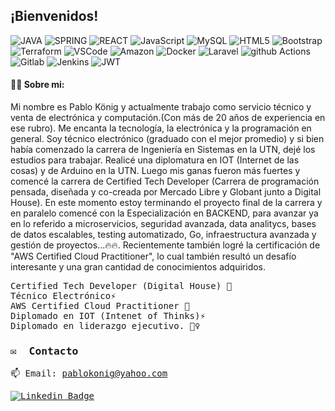 ## ¡Bienvenidos!

![JAVA](https://img.shields.io/badge/Java-ED8B00?style=for-the-badge&logo=openjdk&logoColor=white)
![SPRING](https://img.shields.io/badge/Spring-6DB33F?style=for-the-badge&logo=spring&logoColor=white)
![REACT](https://img.shields.io/badge/React-20232A?style=for-the-badge&logo=react&logoColor=61DAFB)
![JavaScript](https://img.shields.io/badge/-JavaScript-F7DF1E?style=for-the-badge&logo=JavaScript&logoColor=black)
![MySQL](https://img.shields.io/badge/MySQL-00000F?style=for-the-badge&logo=mysql&logoColor=white)
![HTML5](https://img.shields.io/badge/-HTML5-E34F26?style=for-the-badge&logo=html5&logoColor=white)
![Bootstrap](https://img.shields.io/badge/Bootstrap-563D7C?style=for-the-badge&logo=bootstrap&logoColor=white)
![Terraform](https://img.shields.io/badge/terraform-7B42BC?logo=terraform&logoColor=white&style=for-the-badge)
![VSCode](https://img.shields.io/badge/Visual_Studio_Code-0078D4?style=for-the-badge&logo=visual%20studio%20code&logoColor=white)
![Amazon](https://img.shields.io/badge/Amazon_AWS-232F3E?style=for-the-badge&logo=amazon-aws&logoColor=white)
![Docker](https://img.shields.io/badge/docker-2496ED?logo=docker&logoColor=white&style=for-the-badge)
![Laravel](https://img.shields.io/badge/Laravel-FF2D20?style=for-the-badge&logo=laravel&logoColor=white)
![github Actions](https://img.shields.io/badge/GitHub_Actions-2088FF?style=for-the-badge&logo=github-actions&logoColor=white)
![Gitlab](https://img.shields.io/badge/GitLab-330F63?style=for-the-badge&logo=gitlab&logoColor=white)
![Jenkins](	https://img.shields.io/badge/Jenkins-D24939?style=for-the-badge&logo=Jenkins&logoColor=white)
![JWT](https://img.shields.io/badge/json%20web%20tokens-323330?style=for-the-badge&logo=json-web-tokens&logoColor=pink)

#### 🦸‍♀️&nbsp;Sobre mi: 

Mi nombre es Pablo König y actualmente trabajo como servicio técnico y venta de electrónica y computación.(Con más de 20 años de experiencia en ese rubro). Me encanta la tecnología, la electrónica y la programación en general. Soy técnico electrónico (graduado con el mejor promedio) y si bien había comenzado la carrera de Ingeniería en Sistemas en la UTN, dejé los estudios para trabajar. Realicé una diplomatura en IOT (Internet de las cosas) y de Arduino en la UTN. Luego mis ganas fueron más fuertes y comencé la carrera de Certified Tech Developer (Carrera de programación pensada, diseñada y co-creada por Mercado Libre y Globant junto a Digital House). En este momento estoy terminando el proyecto final de la carrera y en paralelo comencé con la Especialización en BACKEND, para avanzar ya en lo referido a microservicios, seguridad avanzada, data analitycs, bases de datos escalables, testing automatizado, Go, infraestructura avanzada y gestión de proyectos...🔥🔥. Recientemente también logré la certificación de "AWS Certified Cloud Practitioner", lo cual también resultó un desafío interesante y una gran cantidad de conocimientos adquiridos.
<br>

<samp>
    Certified Tech Developer (Digital House) 🚀
     <br>
    Técnico Electrónico⚡
     <br>
    AWS Certified Cloud Practitioner 🚀
    <br>
    Diplomado en IOT (Intenet of Thinks)⚡ 
    <br> 
    Diplomado en liderazgo ejecutivo. 🦸‍♀️
    <br>
   

### ✉️  &nbsp;Contacto 

📫 Email: pablokonig@yahoo.com

[![Linkedin Badge](https://img.shields.io/badge/-LinkedIn-blue?style=for-the-badge&logo=Linkedin&logoColor=white&link=https://www.linkedin.com/in/pablo-alexis-konig/)](https://www.linkedin.com/in/pablo-alexis-konig/)
